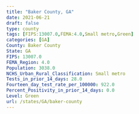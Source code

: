 ```yaml
---
title: "Baker County, GA"
date: 2021-06-21
draft: false
type: county
tags: [FIPS:13007.0,FEMA:4.0,Small metro,Green]
categories: [GA]
County: Baker County
State: GA
FIPS: 13007.0
FEMA_Region: 4.0
Population: 3038.0
NCHS_Urban_Rural_Classification: Small metro
Tests_in_prior_14_days: 28.0
Fourteen_day_test_rate_per_100000: 922.0
Percent_Positivity_in_prior_14_days: 0.0
Level: Green
url: /states/GA/baker-county
---
```



